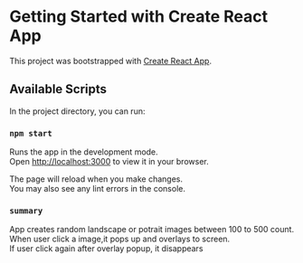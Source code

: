 # Getting Started with Create React App

This project was bootstrapped with [Create React App](https://github.com/facebook/create-react-app).

## Available Scripts

In the project directory, you can run:

### `npm start`

Runs the app in the development mode.\
Open [http://localhost:3000](http://localhost:3000) to view it in your browser.

The page will reload when you make changes.\
You may also see any lint errors in the console.

### `summary`

App creates random landscape or potrait images between 100 to 500 count.\
When user click a image,it pops up and overlays to screen.\
If user click again after overlay popup, it disappears
